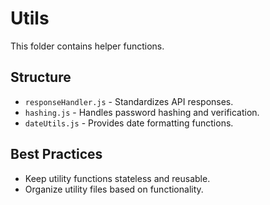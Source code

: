 # Utils
This folder contains helper functions.

## Structure
- `responseHandler.js` - Standardizes API responses.
- `hashing.js` - Handles password hashing and verification.
- `dateUtils.js` - Provides date formatting functions.

## Best Practices
- Keep utility functions stateless and reusable.
- Organize utility files based on functionality.
